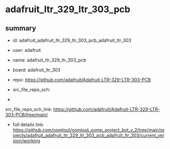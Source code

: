 # adafruit_ltr_329_ltr_303_pcb
 
## summary 
* id: adafruit_adafruit_ltr_329_ltr_303_pcb_adafruit_ltr_303
* user: adafruit
* name: adafruit_ltr_329_ltr_303_pcb
* board: adafruit_ltr_303
* repo: https://github.com/adafruit/Adafruit-LTR-329-LTR-303-PCB



* src_file_repo_sch: 
*
 src_file_repo_sch_link: https://github.com/adafruit/Adafruit-LTR-329-LTR-303-PCB/tree/main/
* full details link: https://github.com/oomlout/oomlout_oomp_project_bot_v_2/tree/main/projects/adafruit_adafruit_ltr_329_ltr_303_pcb_adafruit_ltr_303/current_version/working  






